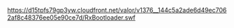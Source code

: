 https://d15tpfs79gp3yw.cloudfront.net/valor/v1376__144c5a2ade6d49ec7062af8c48376ee05e90ce7d/RxBootloader.swf